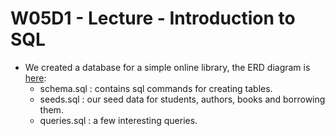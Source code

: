 
# W05D1 - Lecture - Introduction to SQL

- We created a database for a simple online library, the ERD diagram is [here](https://docs.google.com/presentation/d/19XCZKLw711OkqZ1CY0k-sdFO8mVYXFCNibd2XsS1dwE/edit?usp=sharing):
  - schema.sql : contains sql commands for creating tables.
  - seeds.sql : our seed data for students, authors, books and borrowing them.
  - queries.sql : a few interesting queries.
  


